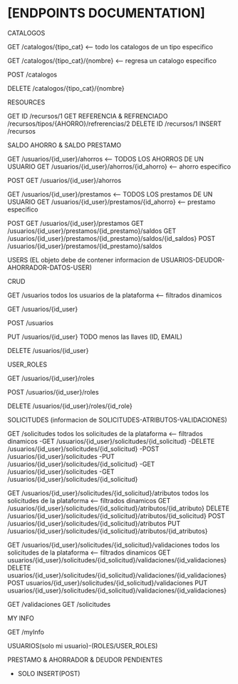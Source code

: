 # [ENDPOINTS DOCUMENTATION]

CATALOGOS

GET /catalogos/{tipo_cat} <-- todo los catalogos de un tipo especifico

GET /catalogos/{tipo_cat}/{nombre} <-- regresa un catalogo especifico

POST /catalogos

DELETE /catalogos/{tipo_cat}/{nombre}

RESOURCES

GET ID  /recursos/1
GET REFERENCIA & REFRENCIADO /recursos/tipos/{AHORRO}/refrerencias/2
DELETE ID /recursos/1
INSERT /recursos

SALDO AHORRO & SALDO PRESTAMO


GET /usuarios/{id_user}/ahorros  <-- TODOS LOS AHORROS DE UN USUARIO
GET /usuarios/{id_user}/ahorros/{id_ahorro} <-- ahorro especifico

POST GET /usuarios/{id_user}/ahorros



GET /usuarios/{id_user}/prestamos  <-- TODOS LOS prestamos DE UN USUARIO
GET /usuarios/{id_user}/prestamos/{id_ahorro} <-- prestamo especifico

POST GET /usuarios/{id_user}/prestamos
GET /usuarios/{id_user}/prestamos/{id_prestamo}/saldos
GET /usuarios/{id_user}/prestamos/{id_prestamo}/saldos/{id_saldos}
POST /usuarios/{id_user}/prestamos/{id_prestamo}/saldos

USERS (EL objeto debe de contener informacion de USUARIOS-DEUDOR-AHORRADOR-DATOS-USER)

CRUD

GET /usuarios todos los usuarios de la plataforma <-- filtrados dinamicos
 
GET /usuarios/{id_user}

POST /usuarios

PUT /usuarios/{id_user} TODO menos las llaves (ID, EMAIL)

DELETE /usuarios/{id_user}

USER_ROLES

GET /usuarios/{id_user}/roles 

POST /usuarios/{id_user}/roles

DELETE /usuarios/{id_user}/roles/{id_role}


SOLICITUDES (informacion de SOLICITUDES-ATRIBUTOS-VALIDACIONES)


GET /solicitudes todos los solicitudes de la plataforma <-- filtrados dinamicos
-GET /usuarios/{id_user}/solicitudes/{id_solicitud}
-DELETE /usuarios/{id_user}/solicitudes/{id_solicitud}
-POST /usuarios/{id_user}/solicitudes
-PUT /usuarios/{id_user}/solicitudes/{id_solicitud}
-GET /usuarios/{id_user}/solicitudes
-GET /usuarios/{id_user}/solicitudes/{id_solicitud}


GET /usuarios/{id_user}/solicitudes/{id_solicitud}/atributos todos los solicitudes de la plataforma <-- filtrados dinamicos
GET /usuarios/{id_user}/solicitudes/{id_solicitud}/atributos/{id_atributo}
DELETE /usuarios/{id_user}/solicitudes/{id_solicitud}/atributos/{id_solicitud}
POST /usuarios/{id_user}/solicitudes/{id_solicitud}/atributos
PUT /usuarios/{id_user}/solicitudes/{id_solicitud}/atributos/{id_atributos}


GET /usuarios/{id_user}/solicitudes/{id_solicitud}/validaciones todos los solicitudes de la plataforma <-- filtrados dinamicos
GET usuarios/{id_user}/solicitudes/{id_solicitud}/validaciones/{id_validaciones}
DELETE usuarios/{id_user}/solicitudes/{id_solicitud}/validaciones/{id_validaciones}
POST usuarios/{id_user}/solicitudes/{id_solicitud}/validaciones
PUT usuarios/{id_user}/solicitudes/{id_solicitud}/validaciones/{id_validaciones}

GET /validaciones
GET /solicitudes







MY INFO

GET /myInfo

USUARIOS(solo mi usuario)-(ROLES/USER_ROLES) 








PRESTAMO & AHORRADOR & DEUDOR PENDIENTES

* SOLO INSERT(POST)




